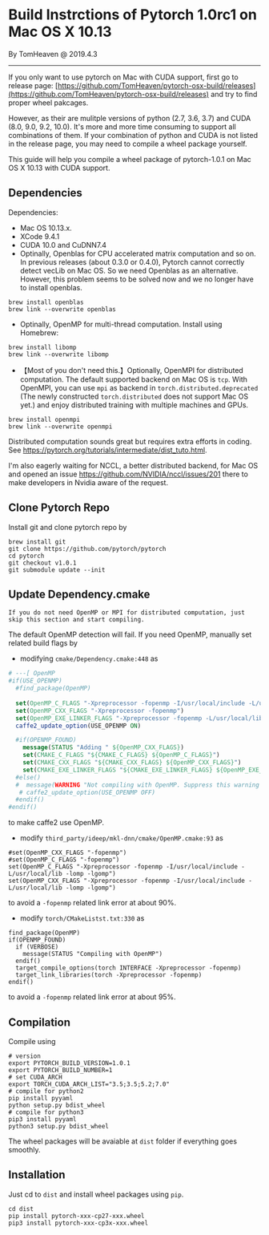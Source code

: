 # Build Instrctions of Pytorch 1.0rc1 on Mac OS X 10.13


By TomHeaven @ 2019.4.3

---

If you only want to use pytorch on Mac with CUDA support, first go to release page: [https://github.com/TomHeaven/pytorch-osx-build/releases](https://github.com/TomHeaven/pytorch-osx-build/releases) and try to find proper wheel pakcages. 

However, as their are mulitple versions of python (2.7, 3.6, 3.7) and CUDA (8.0, 9.0, 9.2, 10.0). It's more and more time consuming to support all combinations of them. If your combination of python and CUDA is not listed in the release page, you may need to compile a wheel package yourself.

This guide will help you compile a wheel package of pytorch-1.0.1 on Mac OS X 10.13 with CUDA support. 


## Dependencies

Dependencies:

+ Mac OS 10.13.x.
+ XCode 9.4.1
+ CUDA 10.0 and CuDNN7.4 
+ Optinally, Openblas for CPU accelerated matrix computation and so on. In previous releases (about 0.3.0 or 0.4.0), Pytorch cannot correctly detect vecLib on Mac OS. So we need Openblas as an alternative. However, this problem seems to be solved now and we no longer have to install openblas.

```
brew install openblas
brew link --overwrite openblas
```

+ Optinally, OpenMP for multi-thread computation. Install using Homebrew:

```shell
brew install libomp
brew link --overwrite libomp
```
+ 【Most of you don't need this.】Optionally, OpenMPI for distributed computation. The default supported backend on Mac OS is `tcp`. With OpenMPI, you can use `mpi` as backend in `torch.distributed.deprecated` (The newly constructed `torch.distributed` does not support Mac OS yet.) and enjoy distributed training with multiple machines and GPUs. 

```
brew install openmpi
brew link --overwrite openmpi
```

Distributed computation sounds great but requires extra efforts in coding. See https://pytorch.org/tutorials/intermediate/dist_tuto.html.

I'm also eagerly waiting for NCCL, a better distributed backend, for Mac OS and opened an issue https://github.com/NVIDIA/nccl/issues/201 there to make developers in Nvidia aware of the request.


## Clone Pytorch Repo
Install git and clone pytorch repo by

```
brew install git
git clone https://github.com/pytorch/pytorch
cd pytorch
git checkout v1.0.1
git submodule update --init
```

## Update Dependency.cmake

`If you do not need OpenMP or MPI for distributed computation, just skip this section and start compiling.`


The default OpenMP detection will fail. If you need OpenMP, manually set related build flags by 
+ modifying `cmake/Dependency.cmake:448` as


```CMake
# ---[ OpenMP
#if(USE_OPENMP)
  #find_package(OpenMP)
  
  set(OpenMP_C_FLAGS "-Xpreprocessor -fopenmp -I/usr/local/include -L/usr/local/lib -lomp -lgomp")
  set(OpenMP_CXX_FLAGS "-Xpreprocessor -fopenmp")
  set(OpenMP_EXE_LINKER_FLAGS "-Xpreprocessor -fopenmp -L/usr/local/lib -lomp -lgomp")
  caffe2_update_option(USE_OPENMP ON)

  #if(OPENMP_FOUND)
    message(STATUS "Adding " ${OpenMP_CXX_FLAGS})
    set(CMAKE_C_FLAGS "${CMAKE_C_FLAGS} ${OpenMP_C_FLAGS}")
    set(CMAKE_CXX_FLAGS "${CMAKE_CXX_FLAGS} ${OpenMP_CXX_FLAGS}")
    set(CMAKE_EXE_LINKER_FLAGS "${CMAKE_EXE_LINKER_FLAGS} ${OpenMP_EXE_LINKER_FLAGS}")
  #else()
  #  message(WARNING "Not compiling with OpenMP. Suppress this warning with -DUSE_OPENMP=OFF")
   # caffe2_update_option(USE_OPENMP OFF)
  #endif()
#endif()
```
to make caffe2 use OpenMP.

+ modify `third_party/ideep/mkl-dnn/cmake/OpenMP.cmake:93` as

```
#set(OpenMP_CXX_FLAGS "-fopenmp")
#set(OpenMP_C_FLAGS "-fopenmp")
set(OpenMP_C_FLAGS "-Xpreprocessor -fopenmp -I/usr/local/include -L/usr/local/lib -lomp -lgomp")
set(OpenMP_CXX_FLAGS "-Xpreprocessor -fopenmp -I/usr/local/include -L/usr/local/lib -lomp -lgomp")
```
to avoid a `-fopenmp` related link error at about 90%.

+ modify `torch/CMakeListst.txt:330` as

```
find_package(OpenMP)
if(OPENMP_FOUND)
  if (VERBOSE)
    message(STATUS "Compiling with OpenMP")
  endif()
  target_compile_options(torch INTERFACE -Xpreprocessor -fopenmp)
  target_link_libraries(torch -Xpreprocessor -fopenmp)
endif()
```
to avoid a `-fopenmp` related link error at about 95%.



## Compilation

Compile using

```shell
# version
export PYTORCH_BUILD_VERSION=1.0.1
export PYTORCH_BUILD_NUMBER=1
# set CUDA_ARCH
export TORCH_CUDA_ARCH_LIST="3.5;3.5;5.2;7.0"
# compile for python2
pip install pyyaml
python setup.py bdist_wheel
# compile for python3
pip3 install pyyaml
python3 setup.py bdist_wheel
```

The wheel packages will be avaiable at `dist` folder if everything goes smoothly. 

## Installation
Just cd to `dist` and install wheel packages using `pip`.


```shell
cd dist
pip install pytorch-xxx-cp27-xxx.wheel
pip3 install pytorch-xxx-cp3x-xxx.wheel
```

